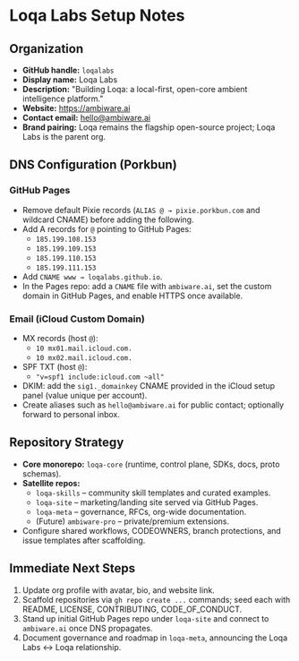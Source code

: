 # Loqa Labs Setup Notes

## Organization
- **GitHub handle:** `loqalabs`
- **Display name:** Loqa Labs
- **Description:** "Building Loqa: a local-first, open-core ambient intelligence platform."
- **Website:** https://ambiware.ai
- **Contact email:** hello@ambiware.ai
- **Brand pairing:** Loqa remains the flagship open-source project; Loqa Labs is the parent org.

## DNS Configuration (Porkbun)

### GitHub Pages
- Remove default Pixie records (`ALIAS @ → pixie.porkbun.com` and wildcard CNAME) before adding the following.
- Add A records for `@` pointing to GitHub Pages:
  - `185.199.108.153`
  - `185.199.109.153`
  - `185.199.110.153`
  - `185.199.111.153`
- Add `CNAME www → loqalabs.github.io`.
- In the Pages repo: add a `CNAME` file with `ambiware.ai`, set the custom domain in GitHub Pages, and enable HTTPS once available.

### Email (iCloud Custom Domain)
- MX records (host `@`):
  - `10 mx01.mail.icloud.com.`
  - `10 mx02.mail.icloud.com.`
- SPF TXT (host `@`):
  - `"v=spf1 include:icloud.com ~all"`
- DKIM: add the `sig1._domainkey` CNAME provided in the iCloud setup panel (value unique per account).
- Create aliases such as `hello@ambiware.ai` for public contact; optionally forward to personal inbox.

## Repository Strategy
- **Core monorepo:** `loqa-core` (runtime, control plane, SDKs, docs, proto schemas).
- **Satellite repos:**
  - `loqa-skills` – community skill templates and curated examples.
  - `loqa-site` – marketing/landing site served via GitHub Pages.
  - `loqa-meta` – governance, RFCs, org-wide documentation.
  - (Future) `ambiware-pro` – private/premium extensions.
- Configure shared workflows, CODEOWNERS, branch protections, and issue templates after scaffolding.

## Immediate Next Steps
1. Update org profile with avatar, bio, and website link.
2. Scaffold repositories via `gh repo create ...` commands; seed each with README, LICENSE, CONTRIBUTING, CODE_OF_CONDUCT.
3. Stand up initial GitHub Pages repo under `loqa-site` and connect to `ambiware.ai` once DNS propagates.
4. Document governance and roadmap in `loqa-meta`, announcing the Loqa Labs ↔ Loqa relationship.
